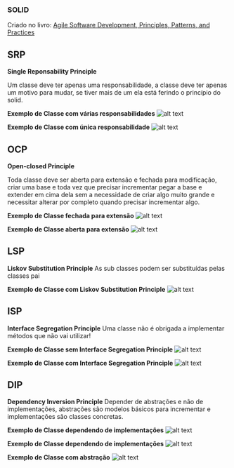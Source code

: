### SOLID

Criado no livro: [Agile Software Development, Principles, Patterns, and Practices](https://www.amazon.com/Software-Development-Principles-Patterns-Practices/dp/0135974445)

## SRP

**Single Reponsability Principle**

Um classe deve ter apenas uma responsabilidade, a classe deve ter apenas um motivo para mudar, se tiver mais
de um ela está ferindo o princípio do solid.

**Exemplo de Classe com várias responsabilidades**
![alt text](many-responsible-class.png)

**Exemplo de Classe com única responsabilidade**
![alt text](one-responsible-class.png)

## OCP

**Open-closed Principle**

Toda classe deve ser aberta para extensão e fechada para modificação, criar uma base e toda vez que precisar
incrementar pegar a base e extender em cima dela sem a necessidade de criar algo muito grande e necessitar
alterar por completo quando precisar incrementar algo.

**Exemplo de Classe fechada para extensão**
![alt text](closed-extension.png)

**Exemplo de Classe aberta para extensão**
![alt text](open-extension.png)

## LSP

**Liskov Substitution Principle**
As sub classes podem ser substituídas pelas classes pai

**Exemplo de Classe com Liskov Substitution Principle**
![alt text](liskov-substitution-principle.png)

## ISP

**Interface Segregation Principle**
Uma classe não é obrigada a implementar métodos que não vai utilizar!

**Exemplo de Classe sem Interface Segregation Principle**
![alt text](interface-segregation-principle-incorrect.png)

**Exemplo de Classe com Interface Segregation Principle**
![alt text](interface-segregation-principle-incorrect.png)

## DIP

**Dependency Inversion Principle**
Depender de abstrações e não de implementações, abstrações são modelos básicos para incrementar e implementações são classes concretas.

**Exemplo de Classe dependendo de implementações**
![alt text](dip-first-problem.png)

**Exemplo de Classe dependendo de implementações**
![alt text](dip-second-problem.png)

**Exemplo de Classe com abstração**
![alt text](dip-solution.png)

